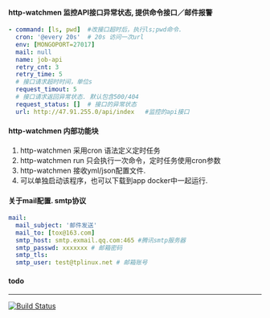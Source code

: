 #### http-watchmen 监控API接口异常状态, 提供命令接口／邮件报警
```yml
- command: [ls, pwd]  #改接口超时后，执行ls;pwd命令.
  cron: '@every 20s'  # 20s 访问一次url
  env: [MONGOPORT=27017]
  mail: null
  name: job-api
  retry_cnt: 3
  retry_time: 5
  # 接口请求超时时间，单位s
  request_timout: 5
  # 接口请求返回异常状态. 默认包含500/404
  request_status: []  # 接口的异常状态
  url: http://47.91.255.0/api/index   #监控的api接口
```

#### http-watchmen 内部功能块
1. http-watchmen 采用cron 语法定义定时任务
2. http-watchmen run 只会执行一次命令，定时任务使用cron参数
3. http-watchmen 接收yml/json配置文件.
4. 可以单独启动该程序，也可以下载到app docker中一起运行.

#### 关于mail配置. smtp协议
```yml
mail:
  mail_subject: '邮件发送'
  mail_to: [tox@163.com]
  smtp_host: smtp.exmail.qq.com:465 #腾讯smtp服务器
  smtp_passwd: xxxxxxx # 邮箱密码
  smtp_tls:
  smtp_user: test@tplinux.net # 邮箱账号
```

#### todo
---
[![Build Status](https://travis-ci.org/go-superman/http-watchmen.svg?branch=master)](https://travis-ci.org/go-superman/http-watchmen)

